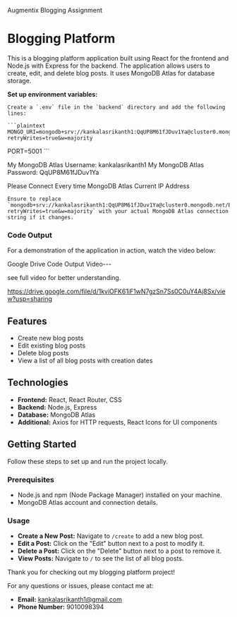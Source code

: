 Augmentix Blogging Assignment 

# Blogging Platform

This is a blogging platform application built using React for the frontend and Node.js with Express for the backend. 
The application allows users to create, edit, and delete blog posts. It uses MongoDB Atlas for database storage.




 **Set up environment variables:**

    Create a `.env` file in the `backend` directory and add the following lines:

    ```plaintext
    MONGO_URI=mongodb+srv://kankalasrikanth1:QqUP8M61fJDuv1Ya@cluster0.mongodb.net/Blog_posts?retryWrites=true&w=majority
PORT=5001
    ```

My MongoDB Atlas Username: kankalasrikanth1
My MongoDB Atlas Password: QqUP8M61fJDuv1Ya

Please Connect Every time  MongoDB Atlas Current IP Address

    Ensure to replace `mongodb+srv://kankalasrikanth1:QqUP8M61fJDuv1Ya@cluster0.mongodb.net/Blog_posts?retryWrites=true&w=majority` with your actual MongoDB Atlas connection string if it changes.





### Code Output

For a demonstration of the application in action, watch the video below:

Google Drive Code Output Video---
 
 see full video for better understanding. 

https://drive.google.com/file/d/1kviOFK61iF1wN7gzSn7Ss0C0uY4Aj8Sx/view?usp=sharing



## Features

- Create new blog posts
- Edit existing blog posts
- Delete blog posts
- View a list of all blog posts with creation dates


## Technologies

- **Frontend:** React, React Router, CSS
- **Backend:** Node.js, Express
- **Database:** MongoDB Atlas
- **Additional:** Axios for HTTP requests, React Icons for UI components

## Getting Started

Follow these steps to set up and run the project locally.

### Prerequisites

- Node.js and npm (Node Package Manager) installed on your machine.
- MongoDB Atlas account and connection details.



### Usage

- **Create a New Post:** Navigate to `/create` to add a new blog post.
- **Edit a Post:** Click on the "Edit" button next to a post to modify it.
- **Delete a Post:** Click on the "Delete" button next to a post to remove it.
- **View Posts:** Navigate to `/` to see the list of all blog posts.

Thank you for checking out my blogging platform project!


For any questions or issues, please contact me at:

- **Email:** kankalasrikanth1@gmail.com
- **Phone Number:** 9010098394


